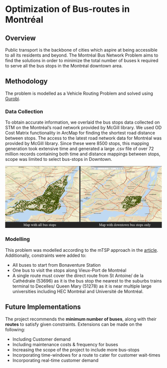 # Optimization of Bus-routes in Montréal

## Overview
Public transport is the backbone of cities which aspire at being accessible to all its residents and beyond. The Montréal Bus Network Problem aims to find the solutions in order to minimize the total number of buses k required to serve all the bus stops in the Montréal downtown area.

## Methodology
The problem is modelled as a Vehicle Routing Problem and solved using [Gurobi](https://www.gurobi.com).

### Data Collection
To obtain accurate information, we overlaid the bus stops data collected on STM on the Montréal’s road network provided by McGill library. We used OD Cost Matrix functionality in ArcMap for finding the shortest road distance between stops. The access to the latest road network data for Montréal was provided by McGill library. Since these were 8500 stops, this mapping generation took extensive time and generated a large .csv file of over 72 million records containing both time and distance mappings between stops, scope was limited to select bus-stops in Downtown.

![Montréal Bus-stops](/image_busstops.png)

### Modelling
This problem was modelled according to the mTSP approach in the [article](https://www.sciencedirect.com/science/article/abs/pii/S0305048304001550). Additionally, constraints were added to:
- All buses to start from Bonaventure Station
- One bus to visit the stops along Vieux-Port de Montréal
- A single route must cover the direct route from St Antoine/ de la Cathédrale (53696) as it is the bus stop the nearest to the suburbs trains terminal to Decelles/ Queen Mary (51278) as it is near multiple large universities including HEC Montréal and Université de Montréal.

## Future Implementations
The project recommends the **minimum number of buses**, along with their **routes** to satisfy given constraints. 
Extensions can be made on the following:
- Including Customer demand
- Including maintenance costs & frequency for buses
- Increasing the scope of the project to include more bus-stops
- Incorporating time-windows for a route to cater for customer wait-times
- Incorporating real-time customer demand
